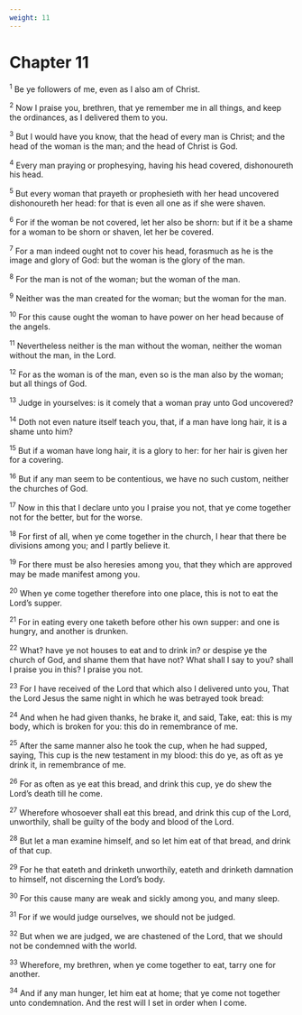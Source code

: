 ```yaml
---
weight: 11
---
```


# Chapter 11

<sup>1</sup> Be ye followers of me, even as I also am of Christ. 

<sup>2</sup> Now I praise you, brethren, that ye remember me in all things, and keep the ordinances, as I delivered them to you. 

<sup>3</sup> But I would have you know, that the head of every man is Christ; and the head of the woman is the man; and the head of Christ is God. 

<sup>4</sup> Every man praying or prophesying, having his head covered, dishonoureth his head. 

<sup>5</sup> But every woman that prayeth or prophesieth with her head uncovered dishonoureth her head: for that is even all one as if she were shaven. 

<sup>6</sup> For if the woman be not covered, let her also be shorn: but if it be a shame for a woman to be shorn or shaven, let her be covered. 

<sup>7</sup> For a man indeed ought not to cover his head, forasmuch as he is the image and glory of God: but the woman is the glory of the man. 

<sup>8</sup> For the man is not of the woman; but the woman of the man. 

<sup>9</sup> Neither was the man created for the woman; but the woman for the man. 

<sup>10</sup> For this cause ought the woman to have power on her head because of the angels. 

<sup>11</sup> Nevertheless neither is the man without the woman, neither the woman without the man, in the Lord. 

<sup>12</sup> For as the woman is of the man, even so is the man also by the woman; but all things of God. 

<sup>13</sup> Judge in yourselves: is it comely that a woman pray unto God uncovered? 

<sup>14</sup> Doth not even nature itself teach you, that, if a man have long hair, it is a shame unto him? 

<sup>15</sup> But if a woman have long hair, it is a glory to her: for her hair is given her for a covering. 

<sup>16</sup> But if any man seem to be contentious, we have no such custom, neither the churches of God. 

<sup>17</sup> Now in this that I declare unto you I praise you not, that ye come together not for the better, but for the worse. 

<sup>18</sup> For first of all, when ye come together in the church, I hear that there be divisions among you; and I partly believe it. 

<sup>19</sup> For there must be also heresies among you, that they which are approved may be made manifest among you. 

<sup>20</sup> When ye come together therefore into one place, this is not to eat the Lord’s supper. 

<sup>21</sup> For in eating every one taketh before other his own supper: and one is hungry, and another is drunken. 

<sup>22</sup> What? have ye not houses to eat and to drink in? or despise ye the church of God, and shame them that have not? What shall I say to you? shall I praise you in this? I praise you not. 

<sup>23</sup> For I have received of the Lord that which also I delivered unto you, That the Lord Jesus the same night in which he was betrayed took bread: 

<sup>24</sup> And when he had given thanks, he brake it, and said, Take, eat: this is my body, which is broken for you: this do in remembrance of me. 

<sup>25</sup> After the same manner also he took the cup, when he had supped, saying, This cup is the new testament in my blood: this do ye, as oft as ye drink it, in remembrance of me. 

<sup>26</sup> For as often as ye eat this bread, and drink this cup, ye do shew the Lord’s death till he come. 

<sup>27</sup> Wherefore whosoever shall eat this bread, and drink this cup of the Lord, unworthily, shall be guilty of the body and blood of the Lord. 

<sup>28</sup> But let a man examine himself, and so let him eat of that bread, and drink of that cup. 

<sup>29</sup> For he that eateth and drinketh unworthily, eateth and drinketh damnation to himself, not discerning the Lord’s body. 

<sup>30</sup> For this cause many are weak and sickly among you, and many sleep. 

<sup>31</sup> For if we would judge ourselves, we should not be judged. 

<sup>32</sup> But when we are judged, we are chastened of the Lord, that we should not be condemned with the world. 

<sup>33</sup> Wherefore, my brethren, when ye come together to eat, tarry one for another. 

<sup>34</sup> And if any man hunger, let him eat at home; that ye come not together unto condemnation. And the rest will I set in order when I come. 


